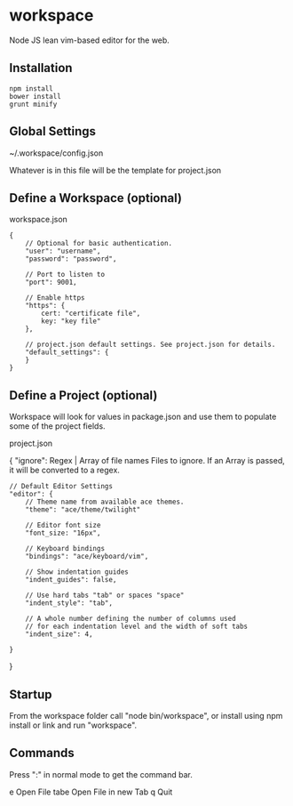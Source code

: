 
workspace
=========

Node JS lean vim-based editor for the web. 

Installation
------------

	npm install
	bower install
	grunt minify

Global Settings
---------------

~/.workspace/config.json

Whatever is in this file will be the template for project.json


Define a Workspace (optional)
-----------------------------

workspace.json

	{
		// Optional for basic authentication.
		"user": "username",
		"password": "password",
		
		// Port to listen to
		"port": 9001,
		
		// Enable https
		"https": {
			cert: "certificate file",
			key: "key file"
		},
		
		// project.json default settings. See project.json for details.
		"default_settings": {
		}
	}


Define a Project (optional)
---------------------------

Workspace will look for values in package.json and use them to populate some of 
the project fields.

project.json

{
	"ignore": Regex | Array of file names
		Files to ignore. If an Array is passed, it will be converted to a regex.
		
	// Default Editor Settings
	"editor": {
		// Theme name from available ace themes.
		"theme": "ace/theme/twilight"
		
		// Editor font size
		"font_size: "16px",
		
		// Keyboard bindings
		"bindings": "ace/keyboard/vim",
		
		// Show indentation guides
		"indent_guides": false,
		
		// Use hard tabs "tab" or spaces "space"
		"indent_style": "tab",
		
		// A whole number defining the number of columns used 
		// for each indentation level and the width of soft tabs
		"indent_size": 4,
		
	}
}

Startup
-------

From the workspace folder call "node bin/workspace", or install using npm install or link and run "workspace".

Commands
--------

Press ":" in normal mode to get the command bar.

e
	Open File
tabe
	Open File in new Tab
q
	Quit

